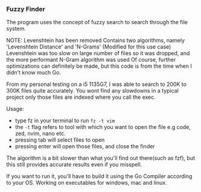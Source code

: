 ### Fuzzy Finder

The program uses the concept of fuzzy search to search through the file system.

NOTE: Levenshtein has been removed 
Contains two algorithms, namely 'Levenshtein Distance' and 'N-Grams' (Modified for this use case)
Levenshtein was too slow on large number of files so it was dropped, and the more performant N-Gram algorithm was used
Of course, further optimizations can definitely be made, but this code is from the time when I didn't know much Go.

From my personal testing on a i5 1135G7, I was able to search to 200K to 300K files quite accurately. You wont find any slowdowns in a typical project only those files are indexed where you call the exec.

Usage: 
- type fz in your terminal to run
```fz -t vim``` 
- the ```-t``` flag refers to tool with which you want to open the file e.g code, zed, nvim, nano etc.
- pressing tab will select files to open
- pressing enter will open those files, and close the finder

The algorithm is a bit slower than what you'll find out there(such as fzf), but this still provides accurate results even if you misspell.

If you want to run it, you'll have to build it using the Go Compiler according to your OS. Working on executables for windows, mac and linux.
